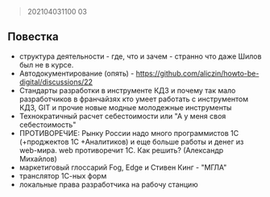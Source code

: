 
> 202104031100
03

## Повестка

* структура деятельности - где, что и зачем - странно что даже Шилов был не в курсе.
* Автодокументирование (опять) - https://github.com/aliczin/howto-be-digital/discussions/22
* Стандарты разработки в инструменте КД3 и почему так мало разработчиков в франчайзях кто умеет работать с инструментом КД3, GIT и прочие новые модные молодежные инструменты
* Технократичный расчет себестоимости или "А у меня своя себестоимость"
* ПРОТИВОРЕЧИЕ: Рынку России надо много программистов 1С (+проджектов 1С +Аналитиков) и еще больше работы и денег из web-мира. web противоречит 1С. Как решить? (Александр Михайлов)
* маркетиговый глоссарий Fog, Edge и Стивен Кинг - "МГЛА"
* транслятор 1С-ных форм
* локальные права разработчика на рабочу станцию
 
